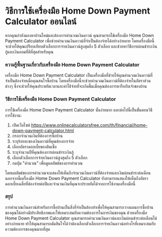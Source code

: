 วิธีการใช้เครื่องมือ Home Down Payment Calculator ออนไลน์
=========================================================

หากคุณกำลังมองหาบ้านใหม่และต้องการคำนวณเงินดาวน์ คุณสามารถใช้เครื่องมือ Home Down Payment Calculator เพื่อช่วยคำนวณเงินดาวน์ที่จำเป็นต้องจ่ายได้อย่างง่ายดาย โดยเครื่องมือนี้จะช่วยให้คุณเปรียบเทียบตัวเลือกการจ่ายเงินดาวน์สูงสุดถึง 5 ตัวเลือก และช่วยหาวิธีการผ่อนชำระเงินกู้และเงินออมที่ดีที่สุดสำหรับคุณ

### ความรู้พื้นฐานเกี่ยวกับเครื่องมือ Home Down Payment Calculator

เครื่องมือ Home Down Payment Calculator เป็นเครื่องมือที่ช่วยให้คุณคำนวณเงินดาวน์ที่จำเป็นต้องจ่ายเมื่อคุณสนใจซื้อบ้าน โดยเครื่องมือนี้จะช่วยคำนวณเงินดาวน์ที่ต้องจ่ายในอัตราส่วนต่างๆ ซึ่งจะช่วยให้คุณประหยัดเวลาและค่าใช้จ่ายที่จะเกิดขึ้นเมื่อคุณต้องการหารือกับเจ้าของบ้าน

### วิธีการใช้เครื่องมือ Home Down Payment Calculator

การใช้เครื่องมือ Home Down Payment Calculator นั้นง่ายมาก และต่อไปนี้เป็นขั้นตอนวิธีการใช้งาน:

1. เปิดเว็บไซต์ <https://www.onlinecalculatorsfree.com/th/financial/home-down-payment-calculator.html>
2. กรอกจำนวนเงินที่ต้องการซื้อบ้าน
3. ระบุร้อยละของเงินดาวน์ที่คุณต้องการจ่าย
4. เลือกอัตราดอกเบี้ยของสินเชื่อ
5. ระบุจำนวนปีที่คุณต้องการผ่อนชำระเงินกู้
6. เลือกตัวเลือกการจ่ายเงินดาวน์สูงสุดถึง 5 ตัวเลือก
7. กดปุ่ม "คำนวณ" เพื่อดูผลลัพธ์ของการคำนวณ

โดยผลลัพธ์ของการคำนวณจะแสดงให้เห็นถึงจำนวนเงินดาวน์ที่ต้องจ่ายและเงินผ่อนชำระต่อเดือน นอกจากนี้เครื่องมือ Home Down Payment Calculator ยังสามารถแสดงให้เห็นถึงอัตราดอกเบี้ยเฉลี่ยที่ต้องจ่ายต่อปีและจำนวนเงินที่คุณจะประหยัดได้จากการใช้งานเครื่องมือนี้

### สรุป

การคำนวณเงินดาวน์สำหรับการซื้อบ้านเป็นสิ่งที่จำเป็นต้องทำเพื่อให้คุณสามารถวางแผนการซื้อบ้านของคุณได้อย่างมีประสิทธิภาพและให้เหมาะสมกับความต้องการในการเงินของคุณ ด้วยเครื่องมือ Home Down Payment Calculator คุณสามารถคำนวณเงินดาวน์และเงินผ่อนชำระต่อเดือนได้อย่างง่ายดาย ทำให้คุณสามารถตัดสินใจได้ว่าต้องเลือกตัวเลือกการจ่ายเงินดาวน์อย่างไรที่เหมาะสมกับความต้องการของคุณมากที่สุด